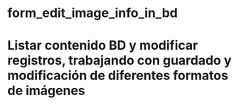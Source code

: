 # form_edit_image_info_in_bd


# Listar contenido BD y modificar registros, trabajando con guardado y modificación de diferentes formatos de imágenes
